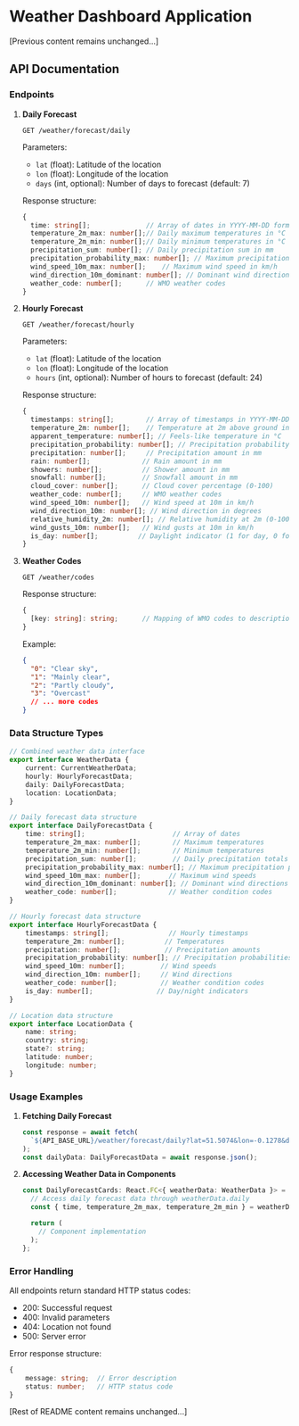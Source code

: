 # Weather Dashboard Application

[Previous content remains unchanged...]

## API Documentation

### Endpoints

1. **Daily Forecast**

   ```
   GET /weather/forecast/daily
   ```

   Parameters:
   - `lat` (float): Latitude of the location
   - `lon` (float): Longitude of the location
   - `days` (int, optional): Number of days to forecast (default: 7)

   Response structure:

   ```typescript
   {
     time: string[];              // Array of dates in YYYY-MM-DD format
     temperature_2m_max: number[];// Daily maximum temperatures in °C
     temperature_2m_min: number[];// Daily minimum temperatures in °C
     precipitation_sum: number[]; // Daily precipitation sum in mm
     precipitation_probability_max: number[]; // Maximum precipitation probability (0-100)
     wind_speed_10m_max: number[];    // Maximum wind speed in km/h
     wind_direction_10m_dominant: number[]; // Dominant wind direction in degrees
     weather_code: number[];      // WMO weather codes
   }
   ```

2. **Hourly Forecast**

   ```
   GET /weather/forecast/hourly
   ```

   Parameters:
   - `lat` (float): Latitude of the location
   - `lon` (float): Longitude of the location
   - `hours` (int, optional): Number of hours to forecast (default: 24)

   Response structure:

   ```typescript
   {
     timestamps: string[];        // Array of timestamps in YYYY-MM-DDThh:mm format
     temperature_2m: number[];    // Temperature at 2m above ground in °C
     apparent_temperature: number[]; // Feels-like temperature in °C
     precipitation_probability: number[]; // Precipitation probability (0-100)
     precipitation: number[];     // Precipitation amount in mm
     rain: number[];             // Rain amount in mm
     showers: number[];          // Shower amount in mm
     snowfall: number[];         // Snowfall amount in mm
     cloud_cover: number[];      // Cloud cover percentage (0-100)
     weather_code: number[];     // WMO weather codes
     wind_speed_10m: number[];   // Wind speed at 10m in km/h
     wind_direction_10m: number[]; // Wind direction in degrees
     relative_humidity_2m: number[]; // Relative humidity at 2m (0-100)
     wind_gusts_10m: number[];   // Wind gusts at 10m in km/h
     is_day: number[];          // Daylight indicator (1 for day, 0 for night)
   }
   ```

3. **Weather Codes**

   ```
   GET /weather/codes
   ```

   Response structure:

   ```typescript
   {
     [key: string]: string;      // Mapping of WMO codes to descriptions
   }
   ```

   Example:

   ```json
   {
     "0": "Clear sky",
     "1": "Mainly clear",
     "2": "Partly cloudy",
     "3": "Overcast"
     // ... more codes
   }
   ```

### Data Structure Types

```typescript
// Combined weather data interface
export interface WeatherData {
    current: CurrentWeatherData;
    hourly: HourlyForecastData;
    daily: DailyForecastData;
    location: LocationData;
}

// Daily forecast data structure
export interface DailyForecastData {
    time: string[];                      // Array of dates
    temperature_2m_max: number[];        // Maximum temperatures
    temperature_2m_min: number[];        // Minimum temperatures
    precipitation_sum: number[];         // Daily precipitation totals
    precipitation_probability_max: number[]; // Maximum precipitation probability
    wind_speed_10m_max: number[];       // Maximum wind speeds
    wind_direction_10m_dominant: number[]; // Dominant wind directions
    weather_code: number[];             // Weather condition codes
}

// Hourly forecast data structure
export interface HourlyForecastData {
    timestamps: string[];               // Hourly timestamps
    temperature_2m: number[];          // Temperatures
    precipitation: number[];           // Precipitation amounts
    precipitation_probability: number[]; // Precipitation probabilities
    wind_speed_10m: number[];         // Wind speeds
    wind_direction_10m: number[];     // Wind directions
    weather_code: number[];           // Weather condition codes
    is_day: number[];                // Day/night indicators
}

// Location data structure
export interface LocationData {
    name: string;
    country: string;
    state?: string;
    latitude: number;
    longitude: number;
}
```

### Usage Examples

1. **Fetching Daily Forecast**

   ```typescript
   const response = await fetch(
     `${API_BASE_URL}/weather/forecast/daily?lat=51.5074&lon=-0.1278&days=7`
   );
   const dailyData: DailyForecastData = await response.json();
   ```

2. **Accessing Weather Data in Components**

   ```typescript
   const DailyForecastCards: React.FC<{ weatherData: WeatherData }> = ({ weatherData }) => {
     // Access daily forecast data through weatherData.daily
     const { time, temperature_2m_max, temperature_2m_min } = weatherData.daily;

     return (
       // Component implementation
     );
   };
   ```

### Error Handling

All endpoints return standard HTTP status codes:

- 200: Successful request
- 400: Invalid parameters
- 404: Location not found
- 500: Server error

Error response structure:

```typescript
{
    message: string;  // Error description
    status: number;   // HTTP status code
}
```

[Rest of README content remains unchanged...]
